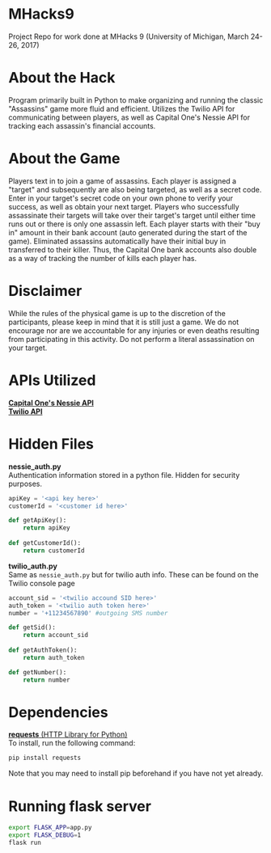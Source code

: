 # MHacks9
Project Repo for work done at MHacks 9 (University of Michigan, March 24-26, 2017)

# About the Hack  
Program primarily built in Python to make organizing and running the classic "Assassins" game more fluid and efficient.
Utilizes the Twilio API for communicating between players, as well as Capital One's Nessie API for tracking each assassin's financial accounts. 

# About the Game  
Players text in to join a game of assassins. Each player is assigned a "target" and subsequently are also being targeted, as well as a secret code.
Enter in your target's secret code on your own phone to verify your success, as well as obtain your next target.
Players who successfully assassinate their targets will take over their target's target until either time runs out or there is only one assassin left. 
Each player starts with their "buy in" amount in their bank account (auto generated during the start of the game). 
Eliminated assassins automatically have their initial buy in transferred to their killer. Thus, the Capital One bank accounts also double as a way of tracking the number of kills each player has.

# Disclaimer
While the rules of the physical game is up to the discretion of the participants, please keep in mind that it is still just a game. 
We do not encourage nor are we accountable for any injuries or even deaths resulting from participating in this activity. Do not perform a literal assassination on your target.

# APIs Utilized
[**Capital One's Nessie API**](api.reimaginebanking.com)  
[**Twilio API**](https://www.twilio.com/docs/)

# Hidden Files
**nessie_auth.py**  
Authentication information stored in a python file.
Hidden for security purposes.
```python
apiKey = '<api key here>'
customerId = '<customer id here>'

def getApiKey():
	return apiKey
	
def getCustomerId():
	return customerId
```

**twilio_auth.py**  
Same as `nessie_auth.py` but for twilio auth info.
These can be found on the Twilio console page
```python
account_sid = '<twilio accound SID here>'
auth_token = '<twilio auth token here>'
number = '+11234567890' #outgoing SMS number

def getSid():
	return account_sid
	
def getAuthToken():
	return auth_token

def getNumber():
	return number
```

# Dependencies
[**requests** (HTTP Library for Python)](http://docs.python-requests.org/en/master/user/install/)  
To install, run the following command:
```bash
pip install requests
```
Note that you may need to install pip beforehand if you have not yet already.

# Running flask server
```bash
export FLASK_APP=app.py
export FLASK_DEBUG=1
flask run
```
